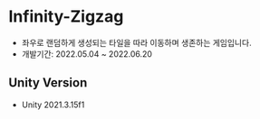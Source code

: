# Infinity-Zigzag
- 좌우로 랜덤하게 생성되는 타일을 따라 이동하며 생존하는 게임입니다.
- 개발기간: 2022.05.04 ~ 2022.06.20
   
## Unity Version
- Unity 2021.3.15f1

